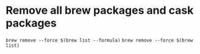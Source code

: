 # Remove all brew packages and cask packages

`brew remove --force $(brew list --formula)`
`brew remove --force $(brew list)`
